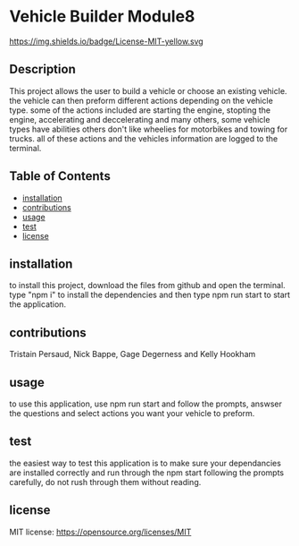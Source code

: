# Vehicle Builder Module8

  https://img.shields.io/badge/License-MIT-yellow.svg

  ## Description
  This project allows the user to build a vehicle or choose an existing vehicle. the vehicle can then preform different actions depending on the vehicle type. some of the actions included are starting the engine, stopting the engine, accelerating and deccelerating and many others, some vehicle types have abilities others don't like wheelies for motorbikes and towing for trucks. all of these actions and the vehicles information are logged to the terminal.

  ## Table of Contents
  - [installation](#installation)
  - [contributions](#contributions)
  - [usage](#usage)
  - [test](#test)
  - [license](#license)

  ## installation
  to install this project, download the files from github and open the terminal. type "npm i" to install the dependencies and then type npm run start to start the application.

  ## contributions
  Tristain Persaud, Nick Bappe, Gage Degerness and Kelly Hookham

  ## usage
  to use this application, use npm run start and follow the prompts, answser the questions and select actions you want your vehicle to preform.
  
  ## test
  the easiest way to test this application is to make sure your dependancies are installed correctly and run through the npm start following the prompts carefully, do not rush through them without reading.

  ## license
  MIT license: 
https://opensource.org/licenses/MIT